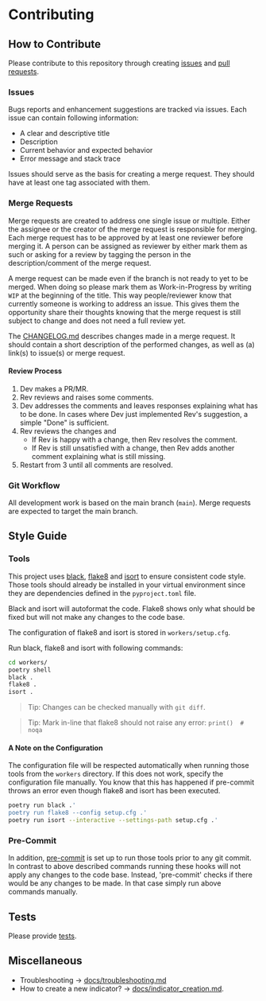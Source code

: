 # Contributing

## How to Contribute

Please contribute to this repository through creating [issues](https://github.com/GIScience/ohsome-quality-analyst/issues/new) and [pull requests](https://docs.github.com/en/github/collaborating-with-issues-and-pull-requests/about-pull-requests).


### Issues

Bugs reports and enhancement suggestions are tracked via issues. Each issue can contain following information:

- A clear and descriptive title
- Description
- Current behavior and expected behavior
- Error message and stack trace

Issues should serve as the basis for creating a merge request. They should have at least one tag associated with them.


### Merge Requests

Merge requests are created to address one single issue or multiple. Either the assignee or the creator of the merge request is responsible for merging.
Each merge request has to be approved by at least one reviewer before merging it. A person can be assigned as reviewer by either mark them as such or asking for a review by tagging the person in the description/comment of the merge request.

A merge request can be made even if the branch is not ready to yet to be merged. When doing so please mark them as Work-in-Progress by writing `WIP` at the beginning of the title. This way people/reviewer know that currently someone is working to address an issue. This gives them the opportunity share their thoughts knowing that the merge request is still subject to change and does not need a full review yet.

The [CHANGELOG.md](CHANGELOG.md) describes changes made in a merge request. It should contain a short description of the performed changes, as well as (a) link(s) to issue(s) or merge request.


#### Review Process

1. Dev makes a PR/MR.
2. Rev reviews and raises some comments.
3. Dev addresses the comments and leaves responses explaining what has to be done. In cases where Dev just implemented Rev's suggestion, a simple "Done" is sufficient.
4. Rev reviews the changes and
    - If Rev is happy with a change, then Rev resolves the comment.
    - If Rev is still unsatisfied with a change, then Rev adds another comment explaining what is still missing.
5. Restart from 3 until all comments are resolved.


### Git Workflow

All development work is based on the main branch (`main`). Merge requests are expected to target the main branch.


## Style Guide

### Tools

This project uses [black](https://github.com/psf/black), [flake8](https://gitlab.com/pycqa/flake8) and [isort](https://github.com/PyCQA/isort) to ensure consistent code style. Those tools should already be installed in your virtual environment since they are dependencies defined in the `pyproject.toml` file.

Black and isort will autoformat the code. Flake8 shows only what should be fixed but will not make any changes to the code base.

The configuration of flake8 and isort is stored in `workers/setup.cfg`.

Run black, flake8 and isort with following commands:

```bash
cd workers/
poetry shell
black .
flake8 .
isort .
```

> Tip: Changes can be checked manually with `git diff`.

> Tip: Mark in-line that flake8 should not raise any error: `print()  # noqa`


#### A Note on the Configuration

The configuration file will be respected automatically when running those tools from the `workers` directory. If this does not work, specify the configuration file manually. You know that this has happened if pre-commit throws an error even though flake8 and isort has been executed.

```bash
poetry run black .'
poetry run flake8 --config setup.cfg .'
poetry run isort --interactive --settings-path setup.cfg .'
```


### Pre-Commit

In addition, [pre-commit](https://pre-commit.com/) is set up to run those tools prior to any git commit. In contrast to above described commands running these hooks will not apply any changes to the code base. Instead, 'pre-commit' checks if there would be any changes to be made. In that case simply run above commands manually.


## Tests

Please provide [tests](/docs/development_setup.md#tests).


## Miscellaneous

- Troubleshooting -> [docs/troubleshooting.md](/docs/troubleshooting.md)
- How to create a new indicator? -> [docs/indicator_creation.md](/docs/indicator_creation.md).
